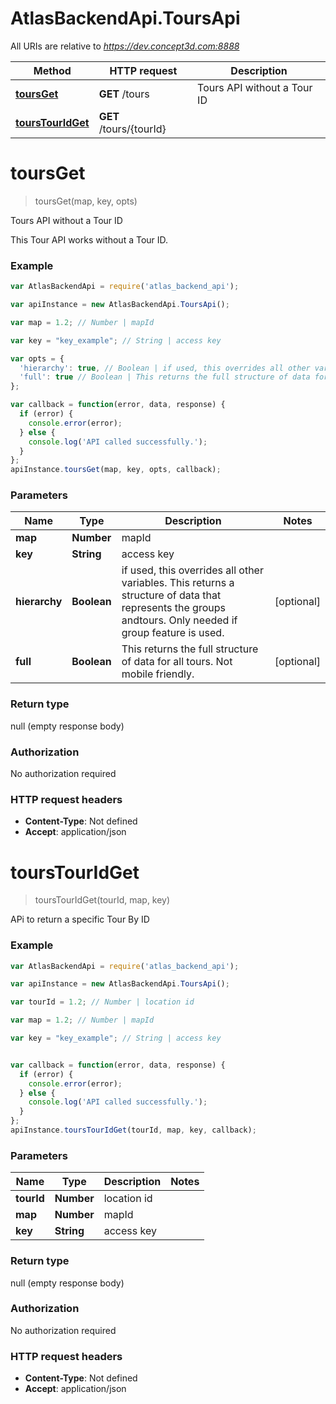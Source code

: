 # AtlasBackendApi.ToursApi

All URIs are relative to *https://dev.concept3d.com:8888*

Method | HTTP request | Description
------------- | ------------- | -------------
[**toursGet**](ToursApi.md#toursGet) | **GET** /tours | Tours API without a Tour ID
[**toursTourIdGet**](ToursApi.md#toursTourIdGet) | **GET** /tours/{tourId} | 


<a name="toursGet"></a>
# **toursGet**
> toursGet(map, key, opts)

Tours API without a Tour ID

This Tour API works without a Tour ID.

### Example
```javascript
var AtlasBackendApi = require('atlas_backend_api');

var apiInstance = new AtlasBackendApi.ToursApi();

var map = 1.2; // Number | mapId

var key = "key_example"; // String | access key

var opts = { 
  'hierarchy': true, // Boolean | if used, this overrides all other variables.  This returns a structure of data that represents the groups andtours.  Only needed if group feature is used.
  'full': true // Boolean | This returns the full structure of data for all tours.  Not mobile friendly.
};

var callback = function(error, data, response) {
  if (error) {
    console.error(error);
  } else {
    console.log('API called successfully.');
  }
};
apiInstance.toursGet(map, key, opts, callback);
```

### Parameters

Name | Type | Description  | Notes
------------- | ------------- | ------------- | -------------
 **map** | **Number**| mapId | 
 **key** | **String**| access key | 
 **hierarchy** | **Boolean**| if used, this overrides all other variables.  This returns a structure of data that represents the groups andtours.  Only needed if group feature is used. | [optional] 
 **full** | **Boolean**| This returns the full structure of data for all tours.  Not mobile friendly. | [optional] 

### Return type

null (empty response body)

### Authorization

No authorization required

### HTTP request headers

 - **Content-Type**: Not defined
 - **Accept**: application/json

<a name="toursTourIdGet"></a>
# **toursTourIdGet**
> toursTourIdGet(tourId, map, key)



APi to return a specific Tour By ID

### Example
```javascript
var AtlasBackendApi = require('atlas_backend_api');

var apiInstance = new AtlasBackendApi.ToursApi();

var tourId = 1.2; // Number | location id

var map = 1.2; // Number | mapId

var key = "key_example"; // String | access key


var callback = function(error, data, response) {
  if (error) {
    console.error(error);
  } else {
    console.log('API called successfully.');
  }
};
apiInstance.toursTourIdGet(tourId, map, key, callback);
```

### Parameters

Name | Type | Description  | Notes
------------- | ------------- | ------------- | -------------
 **tourId** | **Number**| location id | 
 **map** | **Number**| mapId | 
 **key** | **String**| access key | 

### Return type

null (empty response body)

### Authorization

No authorization required

### HTTP request headers

 - **Content-Type**: Not defined
 - **Accept**: application/json

